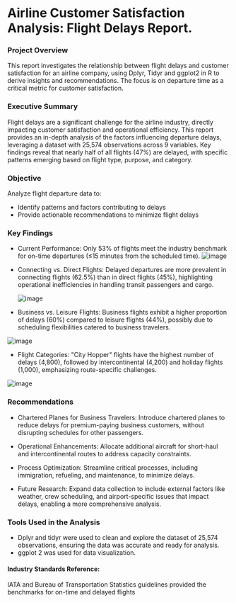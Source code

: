 # Airline Customer Satisfaction Analysis: Flight Delays Report.

### Project Overview

This report investigates the relationship between flight delays and customer satisfaction for an airline company, using Dplyr, Tidyr and ggplot2 in R to derive insights and recommendations. The focus is on departure time as a critical metric for customer satisfaction.

### Executive Summary

Flight delays are a significant challenge for the airline industry, directly impacting customer satisfaction and operational efficiency. This report provides an in-depth analysis of the factors influencing departure delays, leveraging a dataset with 25,574 observations across 9 variables. Key findings reveal that nearly half of all flights (47%) are delayed, with specific patterns emerging based on flight type, purpose, and category.

### Objective

Analyze flight departure data to:
- Identify patterns and factors contributing to delays
- Provide actionable recommendations to minimize flight delays

### Key Findings

- Current Performance:
Only 53% of flights meet the industry benchmark for on-time departures (≤15 minutes from the scheduled time).
![image](https://github.com/user-attachments/assets/f80d06c9-1efc-4c7a-8b4c-bf49f3f99bf1)


- Connecting vs. Direct Flights:
Delayed departures are more prevalent in connecting flights (62.5%) than in direct flights (45%),
highlighting operational inefficiencies in handling transit passengers and cargo.

   ![image](https://github.com/user-attachments/assets/f33bcc15-9817-4d9d-b07c-d33e4df8e06d)

- Business vs. Leisure Flights:
Business flights exhibit a higher proportion of delays (60%) compared to leisure flights (44%), possibly due to scheduling flexibilities catered to business travelers.

![image](https://github.com/user-attachments/assets/c3dea119-6f86-44b0-8079-a802b23d0240)

- Flight Categories:
"City Hopper" flights have the highest number of delays (4,800), followed by intercontinental (4,200) and holiday flights (1,000), emphasizing route-specific challenges.

![image](https://github.com/user-attachments/assets/c9b4fcd9-5149-43e8-9f18-bb35ab20e594)

### Recommendations

- Chartered Planes for Business Travelers:
Introduce chartered planes to reduce delays for premium-paying business customers, without disrupting schedules for other passengers.

- Operational Enhancements:
Allocate additional aircraft for short-haul and intercontinental routes to address capacity constraints.

- Process Optimization:
Streamline critical processes, including immigration, refueling, and maintenance, to minimize delays.

- Future Research:
Expand data collection to include external factors like weather, crew scheduling, and airport-specific issues that impact delays, enabling a more comprehensive analysis.

### Tools Used in the Analysis

- Dplyr and tidyr were used to clean and explore the dataset of 25,574 observations, ensuring the data was accurate and ready for analysis.
- ggplot 2 was used for data visualization.

#### Industry Standards Reference:
IATA and Bureau of Transportation Statistics guidelines provided the benchmarks for on-time and delayed flights
